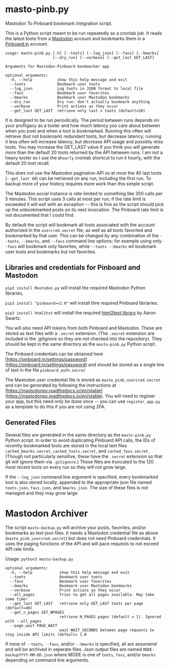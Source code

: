 # masto-pinb.py
Mastodon To Pinboard bookmark integration script.

This is a Python script meant to be run repeatedly as a crontab job. It reads the latest toots from a [Mastodon](http://mastodon.social) account and bookmarks them in a [Pinboard.in](http://pinboard.in) account. 

```
usage: masto-pinb.py [-h] [--toots] [--log_json] [--favs] [--bmarks]
                     [--dry_run] [--verbose] [--get_last GET_LAST]

Arguments for Mastodon-Pinboard bookmarker app

optional arguments:
  -h, --help           show this help message and exit
  --toots              Bookmark user toots
  --log_json           Log toots in JSON format to local file
  --favs               Bookmark user favorites
  --bmarks             Bookmark user Mastodon bookmarks
  --dry_run            Dry run: don't actually bookmark anything
  --verbose            Print actions as they occur
  --get_last GET_LAST  retrieve only last n toots (default=20)
  ```

It is designed to be run periodically. The period
between runs depends on your profligacy as a tooter and how much
latency you care about between when you post and when a toot is
bookmarked. Running this often will retrieve (but not bookmark)
redundant toots, but decrease latency; running it less often will
increase latency, but decrease API usage and possibly miss toots. You
may increase the GET_LAST value if you think you will generate more
than the default 20 toots returned by the API between runs. I am not a
heavy tooter so I use the `@hourly` crontab shortcut to run it hourly,
with the default 20 toot recall. 

This does not use the Mastodon pagination API so at most the 40 last toots (`--get_last 40`) can be retrieved on any run, 
including the first run. To backup more of your history requires more work than this simple script. 

The Mastodon.social instance is rate-limited to something like 300
calls per 5 minutes. This script uses 3 calls at most per run; if the
rate limit is exceeded it will exit with an exception -- this is fine
as the script should pick up the unbookmarked posts on its next
invocation. The Pinboard rate limit is not documented that I could
find.
 
By default the script will bookmark all toots associated with the
account authorized in the `usercred.secret` file, as well as all toots
favorited and bookmarked by that user. This can be changed by any
combination of the `--toots`, `--bmarks`, and `--favs` command line
options; for example using only`--favs` will bookmark only favorites,
while `--toots --bmarks` wil bookmark user toots and bookmarks but not
favorites.
 
Libraries and credentials for Pinboard and Mastodon
---

`pip3 install Mastodon.py` will install the required Mastodon Python libraries, 

`pip3 install "pinboard>=2.0"` will install thre required Pinboard libriaries.

`pip3 install html2txt` will install the required [html2text library](https://github.com/Alir3z4/html2text) by Aaron Swartz.

You will also need API tokens from both Pinboard and Mastodon. These are stored as text files with a `.secret` extension. (The `.secret` extension are included in the .gitignore so they are not checked into the repository). They should be kept in the same directory as the `masto-pinb.py` Python script.
  
  The Pinboard credentials can be obtained here [https://pinboard.in/settings/password](https://pinboard.in/settings/password) and should be stored as a single line of text in the file `pinboard_auth.secret`
  
The Mastodon user credential file is stored as `masto_pinb_usercred.secret` and can be generated by following the instructions at [https://mastodonpy.readthedocs.io/en/stable](https://mastodonpy.readthedocs.io/en/stable). You will need to register your app, but this need only be done once -- you can use `register_app.py` as a template to do this if you are not using 2FA.

Generated Files
---
Several files are generated in the same directory as the `masto-pinb.py` Python script.  In order to avoid duplicating Pinboard API calls, the IDs of recently-bookmarked toots are stored in the local text files `cached_bmarks.secret`, `cached_toots.secret`, and `cached_favs.secret`. (Though not particularly sensitive, these have the `.secret` extension so that git will ignore them via `.gitignore`.) These files are truncated to the 120 most recent toots on every run so they will not grow large. 

If the `--log_json` command line argument is specified, every bookmarked toot is also stored locally, appended to the appropriate json file named `toots.json`, `favs.json`, and `bmarks.json`. The size of these files is not managed and they may grow large. 

Mastodon Archiver
===

The script `masto-backup.py` will archive your posts, favorites,
and/or bookmarks as text json files. It needs a Mastodon credential
file as above (`masto_pinb_usercred.secret`) but does not need
Pinboard credentials. It uses the paging functions of the API and will
pace requests to not exceed API rate limits.

Usage: `python3 masto-backup.py`

```
optional arguments:
  -h, --help            show this help message and exit
  --toots               Bookmark user toots
  --favs                Bookmark user favorites
  --bmarks              Bookmark user Mastodon bookmarks
  --verbose             Print actions as they occur
  --all_pages           Tries to get all pages available. May take some time!
  --get_last GET_LAST   retrieve only GET_LAST toots per page (default=40)
  --get_n_pages GET_NPAGES
                        retrieve N_PAGES pages (default = 1). Ignored with --all_pages
  --page_wait PAGE_WAIT
                        wait WAIT_SECONDS between page requests to stay inside API limits (default= 1.0

```

If none of `--toots`, `--favs`, and/or `--bmarks` is specified, all
are assumend and will be archived in seperate files. Json output files
are named `MODE-backupYYYY-MM-DD.json` where MODE is one of `toots`,
`favs`, and/or `bmarks` depending on command line arguments.
